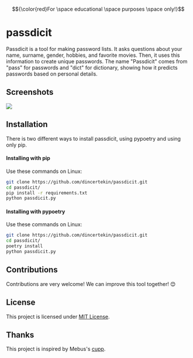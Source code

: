 $${\color{red}For \space educational \space purposes \space only!}$$

# passdicit
Passdicit is a tool for making password lists. It asks questions about your name, surname, gender, hobbies, and favorite movies. Then, it uses this information to create unique passwords. The name "Passdicit" comes from "pass" for passwords and "dict" for dictionary, showing how it predicts passwords based on personal details.

## Screenshots
![](https://i.imgur.com/61GCboN.png)

## Installation
There is two different ways to install passdicit, using pypoetry and using only pip.

#### Installing with pip  
Use these commands on Linux:  
```bash
git clone https://github.com/dincertekin/passdicit.git
cd passdicit/
pip install -r requirements.txt
python passdicit.py
```

#### Installing with pypoetry
Use these commands on Linux:
```bash
git clone https://github.com/dincertekin/passdicit.git
cd passdicit/
poetry install
python passdicit.py
```

## Contributions
Contributions are very welcome! We can improve this tool together! 😊

## License
This project is licensed under [MIT License](LICENSE).

## Thanks
This project is inspired by Mebus's [cupp](https://github.com/Mebus/cupp).
